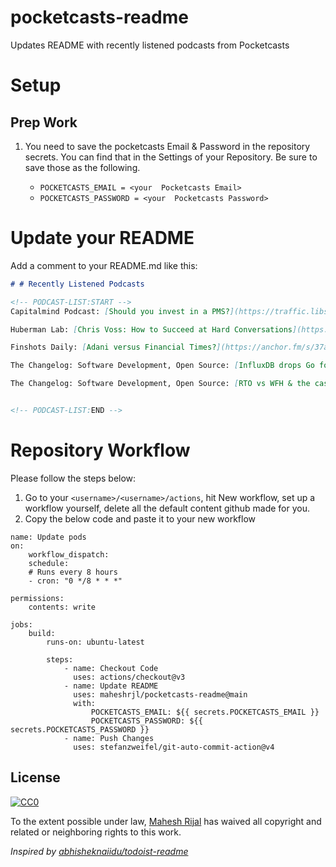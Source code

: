 # pocketcasts-readme
Updates README with recently listened podcasts from Pocketcasts

# Setup

## Prep Work

1. You need to save the pocketcasts Email & Password in the repository secrets. You can find that in the Settings of your Repository. Be sure to save those as the following.

    - `POCKETCASTS_EMAIL = <your  Pocketcasts Email>`
    - `POCKETCASTS_PASSWORD = <your  Pocketcasts Password>`

# Update your README

Add a comment to your README.md like this:

```markdown
# # Recently Listened Podcasts

<!-- PODCAST-LIST:START -->
Capitalmind Podcast: [Should you invest in a PMS?](https://traffic.libsyn.com/secure/capitalmind/CM_EP_69_1010_Final.mp3?dest-id=1084508)

Huberman Lab: [Chris Voss: How to Succeed at Hard Conversations](https://www.podtrac.com/pts/redirect.mp3/pdst.fm/e/chrt.fm/track/3F7F74/traffic.megaphone.fm/SCIM5142864264.mp3?updated=1696225071)

Finshots Daily: [Adani versus Financial Times?](https://anchor.fm/s/37a76020/podcast/play/77262433/https%3A%2F%2Fd3ctxlq1ktw2nl.cloudfront.net%2Fstaging%2F2023-9-16%2F9f1926da-2143-8b43-9dee-3a952e73e02c.mp3)

The Changelog: Software Development, Open Source: [InfluxDB drops Go for Rust but gokrazy is really cool](https://op3.dev/e/https://cdn.changelog.com/uploads/news/64/changelog-news-64.mp3)

The Changelog: Software Development, Open Source: [RTO vs WFH & the case for strong static typing](https://op3.dev/e/https://cdn.changelog.com/uploads/news/65/changelog-news-65.mp3)


<!-- PODCAST-LIST:END -->
```

# Repository Workflow

Please follow the steps below:

1. Go to your `<username>/<username>/actions`, hit New workflow, set up a workflow yourself, delete all the default content github made for you.
2. Copy the below code and paste it to your new workflow


```
name: Update pods
on:
    workflow_dispatch:
    schedule:
    # Runs every 8 hours
    - cron: "0 */8 * * *"

permissions:
    contents: write

jobs:
    build:
        runs-on: ubuntu-latest

        steps:
            - name: Checkout Code
              uses: actions/checkout@v3
            - name: Update README
              uses: maheshrjl/pocketcasts-readme@main
              with:
                  POCKETCASTS_EMAIL: ${{ secrets.POCKETCASTS_EMAIL }}
                  POCKETCASTS_PASSWORD: ${{ secrets.POCKETCASTS_PASSWORD }}
            - name: Push Changes
              uses: stefanzweifel/git-auto-commit-action@v4
```


## License

[![CC0](https://licensebuttons.net/p/zero/1.0/88x31.png)](https://creativecommons.org/publicdomain/zero/1.0/)

To the extent possible under law, [Mahesh Rijal](https://maheshrjl.com/) has waived all copyright and related or neighboring rights to this work.

_Inspired by [abhisheknaiidu/todoist-readme](https://github.com/abhisheknaiidu/todoist-readme)_
